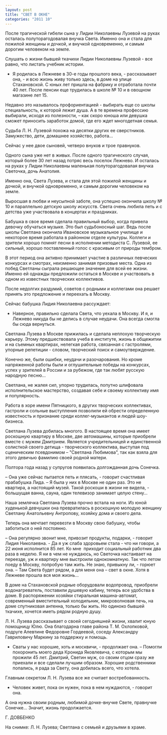 ```yaml
---
layout: post
title: "СВЕТ В ОКНЕ"
categories: "2011 10"
---
```


После трагической гибели сына у Лидии Николаевны Лузевой на руках осталась полуторагодовалая внучка Света. Именно она и стала для пожилой женщины и дочкой, и внучкой одновременно, и самым дорогим человеком на земле.

Слушать о жизни бывшей ткачихи  Лидии Николаевны Лузевой - все равно, что листать учебник истории.

- Я родилась в Лежневе в 30-е  годы прошлого века, - рассказывает она, - и всю жизнь живу только здесь, в доме  на улице Стахановской. С юных лет пришла на фабрику и отработала почти 40 лет.  После пенсии еще трудилась в школе № 10 и в овощном магазине лет 15.

Недавно это называлось  профориентацией - выбирать еще со школы специальность, к которой лежит душа. А  в те времена профессию выбирали, исходя из полезности, – как скоро юноша или  девушка сможет приносить заработок домой, где его ждет многодетная семья.

Судьба Л. Н. Лузевой похожа на  десятки других ее сверстников. Замужество, дети, домашнее хозяйство, работа…

Сейчас у нее двое сыновей,  четверо внуков и трое правнуков.

Одного сына уже нет в живых. После  одного трагического случая, который более 30 лет назад потряс весь поселок  Лежнево. И осталась на руках у Лидии Николаевны маленькая полуторагодовалая  внучка Светочка, дочь Анатолия.

Именно она, Света Лузева, и стала  для этой пожилой женщины и дочкой, и внучкой одновременно, и самым дорогим  человеком на земле.

Выросшая в любви и неусыпной  заботе, она успешно окончила школу № 10 и параллельно детскую школу искусств. Света  очень любила петь и с детства уже участвовала в концертах и праздниках.

Бабушка в свое время сделала  правильный выбор, когда привела девочку обучаться музыке. Это был судьбоносный  шаг. Ведь после школы Светлана окончила Ивановское музыкальное училище и некоторое  время работала в районном отделе культуры. Коллеги и зрители хорошо помнят  песни в исполнении методиста С. Лузевой, ее сильный, хорошо поставленный голос с  красивым от природы тембром.

В этот период она активно  принимает участие в различных певческих конкурсах и смотрах, неизменно занимая  призовые места. Одна из побед Светланы сыграла решающее значение для всей ее жизни.  Именно ей однажды предложили остаться в Москве и участвовать в одном из  известных творческих коллективов.

После недолгих раздумий, советов  с родными и коллегами она решает принять это предложение и переехать в Москву.

Сейчас бабушка Лидия Николаевна  рассуждает:

- Наверное, правильно сделала Света,  что уехала в Москву. И я, и Лежнево никуда бы не делись в случае неудачи. Она  всегда смогла бы сюда вернуться.

Светлана Лузева в Москве  прижилась и сделала неплохую творческую карьеру. Этому предшествовала учеба в  институте, жизнь в общежитии и на съемных квартирах, нелегкая работа, связанная  с гастролями, упорные репетиции - словом, творческий поиск и самоутверждение.

Конечно же, были ошибки, неудачи  и разочарования. Но кроме напряженной работы были и оглушительные победы на  конкурсах, успех у зрителей в России и за рубежом, где так любят русскую  народную песню…

Светлана, не жалея сил, упорно  трудилась, попутно шлифовала исполнительское мастерство, создавая себе и своему  коллективу имя и популярность.

Работа в хоре имени Пятницкого, в  других творческих коллективах, гастроли и сольные выступления позволили ей  обрести определенную известность и признание среди коллег-музыкантов и людей  шоу-бизнеса.

Светлана Лузева добилась многого.  В настоящее время она имеет роскошную квартиру в Москве, две автомашины,  которые приобрели вместе с мужем Дмитрием. Является учредительницей и единственной  солисткой своего детища - творческого коллектива, выступая под сценическим  псевдонимом – "Светлана Любимова", так как взяла для этого девичью  фамилию своей родной матери.

Полтора года назад у супругов появилась  долгожданная дочь Сонечка.

– Она уже сейчас пытается петь и  плясать, - говорит счастливая прабабушка Лида. – Я была у них в Москве не один  раз. Это не квартира, а настоящий музей. Такой роскоши в жизни не видела, - большущая  ванна, сауна, один телевизор занимает целую стену…

Наша землячка Светлана Лузева  прочно встала на ноги. Из юной худенькой девчушки она превратилась в роскошную  молодую женщину Светлану Анатольевну Антропову, хозяйку дома и своего дела.

Теперь она мечтает перевезти в  Москву свою бабушку, чтобы заботиться о ней постоянно.

– Она регулярно звонит мне,  привозит продукты, подарки, - говорит Лидия Николаевна. - Да я уж слаба  здоровьем стала - что ни говори, а 22 июня исполнится 85 лет. Ко мне  приходит социальный работник два раза в  неделю. Я ни в чем не нуждаюсь, но Светочка настаивает на переезде, уж и  квартиру мне выстроили однокомнатную. Так что летом поеду в Москву, попробую  там жить. Не знаю, привыкну ли, - горюет она. – Там Света будет рядом, а для  меня она – свет в окне. Хотя в Лежневе прошла вся моя жизнь…

В доме на Стахановской родные  оборудовали водопровод, приобрели водонагреватель, поставили душевую кабину, теперь  все удобства в доме. В распоряжении хозяйки стиральная машина-автомат, современный  вместительный холодильник, микроволновая печь, на доме спутниковая антенна,  только бы жить. Но одиноко бывшей ткачихе, хочется иметь рядом родную душу.

Л. Н. Лузева рассказывает о своей  сегодняшней жизни, хвалит юную помощницу Юлю. Она благодарна главе района Т. М.  Охлопковой, подруге Алевтине Федоровне Гордеевой, соседу Александру Гавриловичу  Маркину за поддержку и помощь.

- Сваты у нас хорошие, хоть и  москвичи, - продолжает она. – Помогли похоронить моего деда Кронида Яковлевича,  с которым мы прожили 45 лет. Дмитрий, Светин муж, со своим отцом сразу же  приехали и все сделали лучшим образом. Хорошие родственники попались, я рада за  Свету, она добилась всего, что хотела.

Главным секретом Л. Н. Лузева все  же считает востребованность.

- Человек живет, пока он нужен,  пока в нем нуждаются, - говорит она.

А она нужна своим родным, любимой  дочке-внучке Свете, правнучке Сонечке… Значит, жизнь продолжается.

Г. ДОВБЕНКО

На снимке: Л. Н. Лузева; Светлана  с семьей и друзьями в храме.


